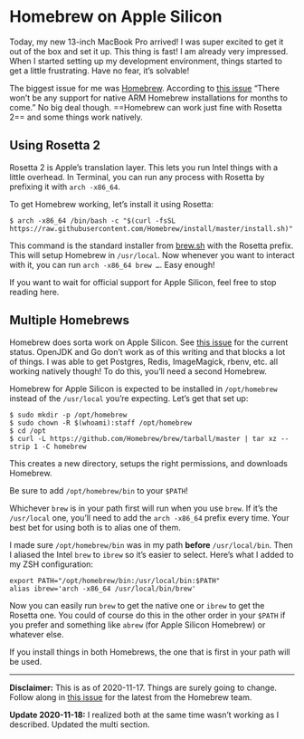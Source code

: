 # Homebrew on Apple Silicon

Today, my new 13-inch MacBook Pro arrived! I was super excited to get it out of the box and set it up. This thing is fast! I am already very impressed. When I started setting up my development environment, things started to get a little frustrating. Have no fear, it’s solvable!

The biggest issue for me was [Homebrew](https://brew.sh). According to [this issue](https://github.com/Homebrew/brew/issues/7857) “There won’t be any support for native ARM Homebrew installations for months to come.” No big deal though. ==Homebrew can work just fine with Rosetta 2== and some things work natively.

## Using Rosetta 2

Rosetta 2 is Apple’s translation layer. This lets you run Intel things with a little overhead. In Terminal, you can run any process with Rosetta by prefixing it with `arch -x86_64`.

To get Homebrew working, let’s install it using Rosetta:

```
$ arch -x86_64 /bin/bash -c "$(curl -fsSL https://raw.githubusercontent.com/Homebrew/install/master/install.sh)"
```

This command is the standard installer from [brew.sh](https://brew.sh) with the Rosetta prefix. This will setup Homebrew in `/usr/local`. Now whenever you want to interact with it, you can run `arch -x86_64 brew …`. Easy enough!

If you want to wait for official support for Apple Silicon, feel free to stop reading here.

## Multiple Homebrews

Homebrew does sorta work on Apple Silicon. See [this issue](https://github.com/Homebrew/brew/issues/7857) for the current status. OpenJDK and Go don’t work as of this writing and that blocks a lot of things. I was able to get Postgres, Redis, ImageMagick, rbenv, etc. all working natively though! To do this, you’ll need a second Homebrew.

Homebrew for Apple Silicon is expected to be installed in `/opt/homebrew` instead of the `/usr/local` you’re expecting. Let’s get that set up:

```
$ sudo mkdir -p /opt/homebrew
$ sudo chown -R $(whoami):staff /opt/homebrew
$ cd /opt
$ curl -L https://github.com/Homebrew/brew/tarball/master | tar xz --strip 1 -C homebrew
```

This creates a new directory, setups the right permissions, and downloads Homebrew.

Be sure to add `/opt/homebrew/bin` to your `$PATH`!

Whichever `brew` is in your path first will run when you use `brew`. If it’s the `/usr/local` one, you’ll need to add the `arch -x86_64` prefix every time. Your best bet for using both is to alias one of them.

I made sure `/opt/homebrew/bin` was in my path **before** `/usr/local/bin`. Then I aliased the Intel `brew` to `ibrew` so it’s easier to select. Here’s what I added to my ZSH configuration:

```
export PATH="/opt/homebrew/bin:/usr/local/bin:$PATH"
alias ibrew='arch -x86_64 /usr/local/bin/brew'
```

Now you can easily run `brew` to get the native one or `ibrew` to get the Rosetta one. You could of course do this in the other order in your `$PATH` if you prefer and something like `abrew` (for Apple Silicon Homebrew) or whatever else.

If you install things in both Homebrews, the one that is first in your path will be used.

---

**Disclaimer:** This is as of 2020-11-17. Things are surely going to change. Follow along in [this issue](https://github.com/Homebrew/brew/issues/7857) for the latest from the Homebrew team.

**Update 2020-11-18:** I realized both at the same time wasn’t working as I described. Updated the multi section.

